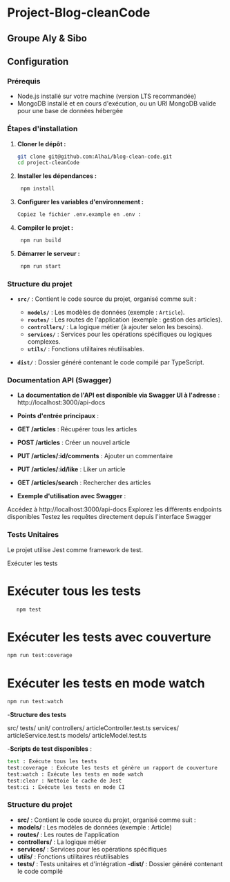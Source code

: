 # Project-Blog-cleanCode

## Groupe Aly & Sibo

## Configuration

### Prérequis

- Node.js installé sur votre machine (version LTS recommandée)
- MongoDB installé et en cours d'exécution, ou un URI MongoDB valide pour une base de données hébergée

### Étapes d'installation

1. **Cloner le dépôt :**

   ```bash
   git clone git@github.com:Alhai/blog-clean-code.git
   cd project-cleanCode

   ```

2. **Installer les dépendances :**

   ```bash
    npm install
   ```

3. **Configurer les variables d'environnement :**

   ```bash
   Copiez le fichier .env.example en .env :
   ```

4. **Compiler le projet :**

   ```bash
    npm run build
   ```

5. **Démarrer le serveur :**
   ```bash
    npm run start
   ```

### Structure du projet

- **`src/`** : Contient le code source du projet, organisé comme suit :

  - **`models/`** : Les modèles de données (exemple : `Article`).
  - **`routes/`** : Les routes de l'application (exemple : gestion des articles).
  - **`controllers/`** : La logique métier (à ajouter selon les besoins).
  - **`services/`** : Services pour les opérations spécifiques ou logiques complexes.
  - **`utils/`** : Fonctions utilitaires réutilisables.

- **`dist/`** : Dossier généré contenant le code compilé par TypeScript.

### Documentation API (Swagger)
- **La documentation de l'API est disponible via Swagger UI à l'adresse** : http://localhost:3000/api-docs
- **Points d'entrée principaux**  :

- **GET /articles**  : Récupérer tous les articles
- **POST /articles**  : Créer un nouvel article
- **PUT /articles/:id/comments**  : Ajouter un commentaire
- **PUT /articles/:id/like**  : Liker un article
- **GET /articles/search**  : Rechercher des articles

- **Exemple d'utilisation avec Swagger** :

Accédez à http://localhost:3000/api-docs
Explorez les différents endpoints disponibles
Testez les requêtes directement depuis l'interface Swagger

### Tests Unitaires
Le projet utilise Jest comme framework de test.

Exécuter les tests

# Exécuter tous les tests
 ```bash
    npm test
   ```

# Exécuter les tests avec couverture
 ```bash
npm run test:coverage
   ```

# Exécuter les tests en mode watch
 ```bash
npm run test:watch
   ```

-**Structure des tests**

src/
  tests/
    unit/
      controllers/
        articleController.test.ts
      services/
        articleService.test.ts
      models/
        articleModel.test.ts

-**Scripts de test disponibles** :

 ```bash
test : Exécute tous les tests
test:coverage : Exécute les tests et génère un rapport de couverture
test:watch : Exécute les tests en mode watch
test:clear : Nettoie le cache de Jest
test:ci : Exécute les tests en mode CI
   ```

### Structure du projet

- **src/** : Contient le code source du projet, organisé comme suit :
- **models/**  : Les modèles de données (exemple : Article)
- **routes/** : Les routes de l'application
- **controllers/** : La logique métier
- **services/** : Services pour les opérations spécifiques
- **utils/** : Fonctions utilitaires réutilisables
- **tests/** : Tests unitaires et d'intégration
-**dist/** : Dossier généré contenant le code compilé